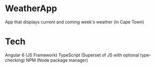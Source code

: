 # WeatherApp

App that displays current and coming week's weather (in Cape Town)

# Tech

Angular 6 (JS Framework)
TypeScript (Superset of JS with optional type-checking)
NPM (Node package manager)
